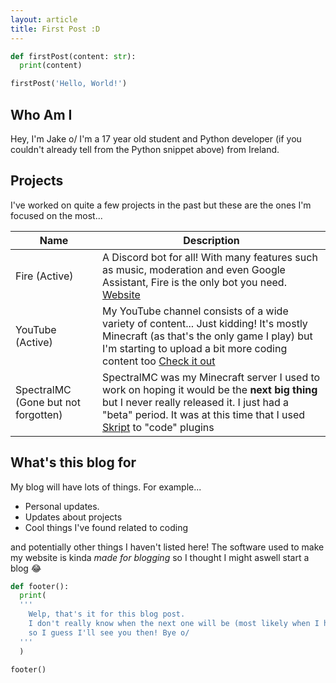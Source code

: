 ```yaml
---
layout: article
title: First Post :D
---
```

```python
def firstPost(content: str):
  print(content)

firstPost('Hello, World!')
```

## Who Am I

Hey, I'm Jake o/ I'm a 17 year old student and Python developer (if you couldn't already tell from the Python snippet above) from Ireland.

## Projects

I've worked on quite a few projects in the past but these are the ones I'm focused on the most...

Name | Description
-----| ----------
Fire (Active) |  A Discord bot for all! With many features such as music, moderation and even Google Assistant, Fire is the only bot you need. [Website](https://fire.gaminggeek.dev/)
YouTube (Active) | My YouTube channel consists of a wide variety of content... Just kidding! It's mostly Minecraft (as that's the only game I play) but I'm starting to upload a bit more coding content too [Check it out](https://youtube.com/GamingGeek)
SpectralMC (Gone but not forgotten) | SpectralMC was my Minecraft server I used to work on hoping it would be the **next big thing** but I never really released it. I just had a "beta" period. It was at this time that I used [Skript](https://github.com/SkriptLang/Skript) to "code" plugins

## What's this blog for

My blog will have lots of things. For example...

* Personal updates.
* Updates about projects
* Cool things I've found related to coding

and potentially other things I haven't listed here! The software used to make my website is kinda *made for blogging* so I thought I might aswell start a blog :joy:

```python
def footer():
  print(
  '''
    Welp, that's it for this blog post. 
    I don't really know when the next one will be (most likely when I have nothing to do)
    so I guess I'll see you then! Bye o/
  '''
  )
  
footer()
```